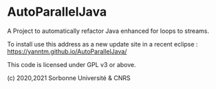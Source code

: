 # AutoParallelJava
A Project to automatically refactor Java enhanced for loops to streams.


To install use this address as a new update site in a recent eclipse : https://yanntm.github.io/AutoParallelJava/

This code is licensed under GPL v3 or above.

(c) 2020,2021 Sorbonne Université & CNRS
